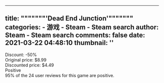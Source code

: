 
---
title: """""""'Dead End Junction'"""""""
categories: 
    - 游戏
    - Steam - Steam search
author: Steam - Steam search
comments: false
date: 2021-03-22 04:48:10
thumbnail: ''
---

<div>   
Discount: -50%<br>Original price: $8.99<br>Discounted price: $4.49<br>Positive<br>95% of the 24 user reviews for this game are positive.  
</div>
            
